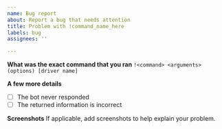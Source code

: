 ```yaml
---
name: Bug report
about: Report a bug that needs attention
title: Problem with !command_name_here
labels: bug
assignees: ''

---
```


**What was the exact command that you ran**
`!<command> <arguments> (options) [driver name]`

**A few more details**
- [ ] The bot never responded
- [ ] The returned information is incorrect

**Screenshots**
If applicable, add screenshots to help explain your problem.
